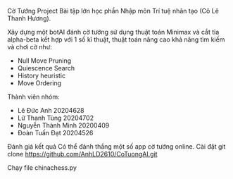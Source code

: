 Cờ Tướng Project
Bài tập lớn học phần Nhập môn Trí tuệ nhân tạo (Cô Lê Thanh Hương).

Xây dựng một botAI đánh cờ tướng sử dụng thuật toán Minimax và cắt tỉa alpha-beta kết hợp với 1 số kĩ thuật, thuật toán nâng cao khả năng tìm kiếm và chơi cờ như:
- Null Move Pruning
- Quiescence Search
- History heuristic
- Move Ordering 

Thành viên nhóm:
- Lê Đức Anh 20204628 
- Lữ Thanh Tùng 20204702
- Nguyễn Thành Minh 20200409 
- Đoàn Tuấn Đạt 20204526 

Đánh giá kết quả
Có thể đánh thắng một số app cờ tướng online.
Cài đặt
git clone https://github.com/AnhLD2610/CoTuongAI.git

Chạy file chinachess.py 
